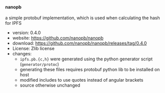 #### nanopb

a simple protobuf implementation, which is used when calculating the hash for IPFS

- version: 0.4.0
- website: https://github.com/nanopb/nanopb
- download: https://github.com/nanopb/nanopb/releases/tag/0.4.0
- License: Zlib license
- changes:
  - `ipfs.pb.{c,h}` were generated using the python generator script (`generator/protoc`)
  - generating these files requires protobuf python lib to be installed on host
  - modified includes to use quotes instead of angular brackets
  - source otherwise unchanged

